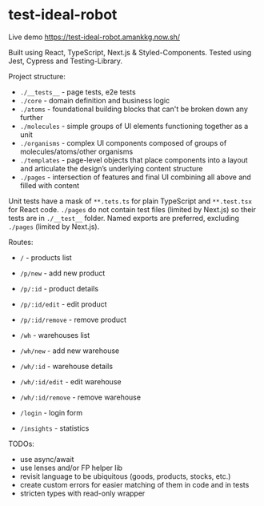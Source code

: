 # test-ideal-robot

Live demo https://test-ideal-robot.amankkg.now.sh/

Built using React, TypeScript, Next.js & Styled-Components.
Tested using Jest, Cypress and Testing-Library.

Project structure:

- `./__tests__` - page tests, e2e tests
- `./core` - domain definition and business logic
- `./atoms` - foundational building blocks that can't be broken down any further
- `./molecules` - simple groups of UI elements functioning together as a unit
- `./organisms` - complex UI components composed of groups of molecules/atoms/other organisms
- `./templates` - page-level objects that place components into a layout and articulate the design’s underlying content structure
- `./pages` - intersection of features and final UI combining all above and filled with content

Unit tests have a mask of `**.tets.ts` for plain TypeScript and `**.test.tsx` for React code.
`./pages` do not contain test files (limited by Next.js) so their tests are in `./__test__` folder.
Named exports are preferred, excluding `./pages` (limited by Next.js).

Routes:

- `/` - products list
- `/p/new` - add new product
- `/p/:id` - product details
- `/p/:id/edit` - edit product
- `/p/:id/remove` - remove product

- `/wh` - warehouses list
- `/wh/new` - add new warehouse
- `/wh/:id` - warehouse details
- `/wh/:id/edit` - edit warehouse
- `/wh/:id/remove` - remove warehouse

- `/login` - login form
- `/insights` - statistics

TODOs:

- use async/await
- use lenses and/or FP helper lib
- revisit language to be ubiquitous (goods, products, stocks, etc.)
- create custom errors for easier matching of them in code and in tests
- stricten types with read-only wrapper
